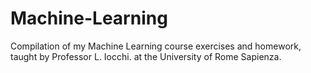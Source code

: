 # Machine-Learning
Compilation of my Machine Learning course exercises and homework, taught by Professor L. Iocchi. at the University of Rome Sapienza.
